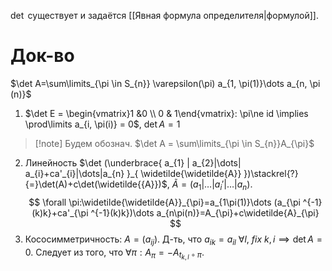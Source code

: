 $\det$ существует и задаётся [[Явная формула определителя|формулой]].
# Док-во

$\det A=\sum\limits_{\pi \in S_{n}} \varepsilon(\pi) a_{1, \pi(1)}\dots a_{n, \pi (n)}$

1. $\det E = \begin{vmatrix}1 &0 \\ 0 & 1\end{vmatrix}: \pi\ne id \implies \prod\limits a_{i, \pi(i)} = 0$, $\det A = 1$
>[!note] Будем обознач. $\det A = \sum\limits_{\pi \in S_{n}}A_{\pi}$
2. Линейность $\det (\underbrace{ a_{1} | a_{2}|\dots| a_{i}+ca'_{i}|\dots|a_{n} }_{ \widetilde{\widetilde{A}} })\stackrel{?}{=}\det(A)+c\det(\widetilde{{A}})$, $\widetilde{A}=(a_{1}|\dots|a_{i}'|\dots|a_{n})$.
$$
\forall \pi:\widetilde{\widetilde{A}}_{\pi}=a_{1\pi(1)}\dots (a_{\pi ^{-1}(k)k}+ca'_{\pi ^{-1}(k)k})\dots a_{n\pi(n)}=A_{\pi}+c\widetilde{A}_{\pi}
$$
3. Кососимметричность: $A=(a_{ij})$. Д-ть, что $a_{ik}=a_{il}\ \forall l,\ fix\ k, i\implies \det A = 0$.
Следует из того, что $\forall \pi: A_{\pi} = -A_{t_{k, l}\circ \pi}$. 